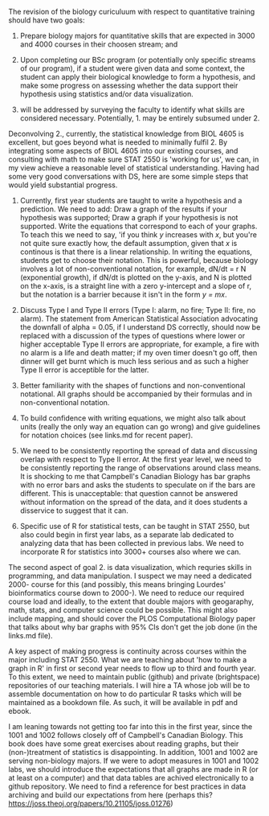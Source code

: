 The revision of the biology curiculuum with respect to quantitative training should have two goals:
1. Prepare biology majors for quantitative skills that are expected in 3000 and 4000 courses in their choosen stream; and
2. Upon completing our BSc program (or potentially only specific streams of our program), if a student were given data and some context, the student can apply their biological knowledge to form a hypothesis, and make some progress on assessing whether the data support their hypothesis using statistics and/or data visualization.

1. will be addressed by surveying the faculty to identify what skills are considered necessary. Potentially, 1. may be entirely subsumed under 2.

Deconvolving 2., currently, the statistical knowledge from BIOL 4605 is excellent, but goes beyond what is needed to minimally fulfil 2. By integrating some aspects of BIOL 4605 into our existing courses, and consulting with math to make sure STAT 2550 is 'working for us', we can, in my view achieve a reasonable level of statistical understanding. Having had some very good conversations with DS, here are some simple steps that would yield substantial progress.

1. Currently, first year students are taught to write a hypothesis and a prediction. We need to add: Draw a graph of the results if your hypothesis was supported; Draw a graph if your hypothesis is not supported. Write the equations that correspond to each of your graphs. To teach this we need to say, 'if you think _y_ increases with _x_, but you're not quite sure exactly how, the default assumption, given that _x_ is continous is that there is a linear relationship. In writing the equations, students get to choose their notation. This is powerful, because biology involves a lot of non-conventional notation, for example, dN/dt = r N (exponential growth), if dN/dt is plotted on the y-axis, and N is plotted on the x-axis, is a straight line with a zero y-intercept and a slope of r, but the notation is a barrier because it isn't in the form _y = mx_.

1. Discuss Type I and Type II errors (Type I: alarm, no fire; Type II: fire, no alarm). The statement from American Statistical Association advocating the downfall of alpha = 0.05, if I understand DS correctly, should now be replaced with a discussion of the types of questions where lower or higher acceptable Type II errors are appropriate, for example, a fire with no alarm is a life and death matter; if my oven timer doesn't go off, then dinner will get burnt which is much less serious and as such a higher Type II error is acceptible for the latter.

1. Better familiarity with the shapes of functions and non-conventional notational. All graphs should be accompanied by their formulas and in non-conventional notation.

1. To build confidence with writing equations, we might also talk about units (really the only way an equation can go wrong) and give guidelines for notation choices (see links.md for recent paper).

1. We need to be consistently reporting the spread of data and discussing overlap with respect to Type II error. At the first year level, we need to be consistently reporting the range of observations around class means. It is shocking to me that Campbell's Canadian Biology has bar graphs with no error bars and asks the students to speculate on if the bars are different. This is unacceptable: that question cannot be answered without information on the spread of the data, and it does students a disservice to suggest that it can. 

1. Specific use of R for statistical tests, can be taught in STAT 2550, but also could begin in first year labs, as a separate lab dedicated to analyzing data that has been collected in previous labs. We need to incorporate R for statistics into 3000+ courses also where we can.

The second aspect of goal 2. is data visualization, which requries skills in programming, and data manipulation. I suspect we may need a dedicated 2000- course for this (and possibly, this means bringing Lourdes' bioinformatics course down to 2000-). We need to reduce our required course load and ideally, to the extent that double majors with geogaraphy, math, stats, and computer science could be possible. This might also include mapping, and should cover the PLOS Computational Biology paper that talks about why bar graphs with 95% CIs don't get the job done (in the links.md file).

A key aspect of making progress is continuity across courses within the major including STAT 2550. What we are teaching about 'how to make a graph in R' in first or second year needs to flow up to third and fourth year. To this extent, we need to maintain public (github) and private (brightspace) repositories of our teaching materials. I will hire a TA whose job will be to assemble documentation on how to do particular R tasks which will be maintained as a bookdown file. As such, it will be available in pdf and ebook.

I am leaning towards not getting too far into this in the first year, since the 1001 and 1002 follows closely off of Campbell's Canadian Biology. This book does have some great exercises about reading graphs, but their (non-)treatment of statistics is disappointing. In addition, 1001 and 1002 are serving non-biology majors. If we were to adopt measures in 1001 and 1002 labs, we should introduce the expectations that all graphs are made in R (or at least on a computer) and that data tables are achived electronically to a github repository. We need to find a reference for best practices in data archiving and build our expectations from here (perhaps this? https://joss.theoj.org/papers/10.21105/joss.01276) 
